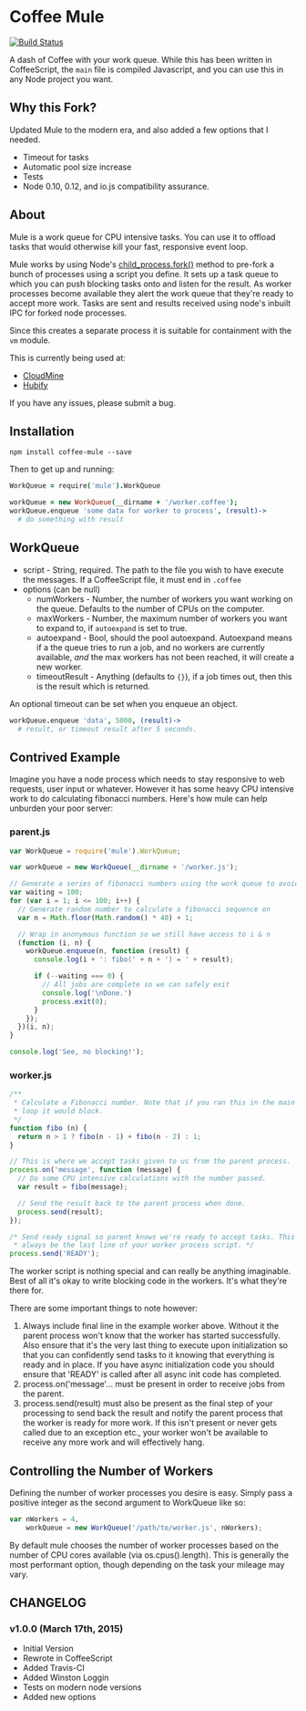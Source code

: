 # Coffee Mule

[![Build Status](https://travis-ci.org/ethanmick/coffee-mule.svg?branch=master)](https://travis-ci.org/ethanmick/coffee-mule)

A dash of Coffee with your work queue. While this has been written in CoffeeScript, the `main` file is compiled Javascript, and you can use this in any Node project you want.

## Why this Fork?

Updated Mule to the modern era, and also added a few options that I needed.
* Timeout for tasks
* Automatic pool size increase
* Tests
* Node 0.10, 0.12, and io.js compatibility assurance.

## About

Mule is a work queue for CPU intensive tasks. You can use it to offload tasks that would otherwise kill your fast, responsive event loop.

Mule works by using Node's [child_process.fork()](http://nodejs.org/api/child_process.html#child_process_child_process_fork_modulepath_args_options) method to pre-fork a bunch of processes using a script you define. It sets up a task queue to which you can push blocking tasks onto and listen for the result. As worker processes become available they alert the work queue that they're ready to accept more work. Tasks are sent and results received using node's inbuilt IPC for forked node processes.

Since this creates a separate process it is suitable for containment with the `vm` module.

This is currently being used at:
* [CloudMine](https://cloudmine.me/)
* [Hubify](http://hubify.com)

If you have any issues, please submit a bug.

## Installation

```
npm install coffee-mule --save
```

Then to get up and running:

```coffee
WorkQueue = require('mule').WorkQueue

workQueue = new WorkQueue(__dirname + '/worker.coffee');
workQueue.enqueue 'some data for worker to process', (result)->
  # do something with result
```

## WorkQueue
* script - String, required. The path to the file you wish to have execute the messages. If a CoffeeScript file, it must end in `.coffee`
* options (can be null)
  * numWorkers - Number, the number of workers you want working on the queue. Defaults to the number of CPUs on the computer.
  * maxWorkers - Number, the maximum number of workers you want to expand to, if `autoexpand` is set to true.
  * autoexpand - Bool, should the pool autoexpand. Autoexpand means if a the queue tries to run a job, and no workers are currently available, *and* the max workers has not been reached, it will create a new worker.
  * timeoutResult - Anything (defaults to `{}`), if a job times out, then this is the result which is returned.

An optional timeout can be set when you enqueue an object.

```coffee
workQueue.enqueue 'data', 5000, (result)->
  # result, or timeout result after 5 seconds.
```

## Contrived Example


Imagine you have a node process which needs to stay responsive to web requests, user input or whatever. However it has some heavy CPU intensive work to do calculating fibonacci numbers. Here's how mule can help unburden your poor server:

### parent.js
```javascript
var WorkQueue = require('mule').WorkQueue;

var workQueue = new WorkQueue(__dirname + '/worker.js');

// Generate a series of fibonacci numbers using the work queue to avoid blocking.
var waiting = 100;
for (var i = 1; i <= 100; i++) {
  // Generate random number to calculate a fibonacci sequence on
  var n = Math.floor(Math.random() * 40) + 1;

  // Wrap in anonymous function so we still have access to i & n
  (function (i, n) {
    workQueue.enqueue(n, function (result) {
	  console.log(i + ': fibo(' + n + ') = ' + result);

      if (--waiting === 0) {
	    // All jobs are complete so we can safely exit
		console.log('\nDone.')
		process.exit(0);
	  }
    });
  })(i, n);	
}

console.log('See, no blocking!');
```

### worker.js
```javascript
/**
 * Calculate a Fibonacci number. Note that if you ran this in the main event 
 * loop it would block. 
 */ 
function fibo (n) {
  return n > 1 ? fibo(n - 1) + fibo(n - 2) : 1;
}

// This is where we accept tasks given to us from the parent process.
process.on('message', function (message) {
  // Do some CPU intensive calculations with the number passed.
  var result = fibo(message);

  // Send the result back to the parent process when done.
  process.send(result);
});

/* Send ready signal so parent knows we're ready to accept tasks. This should
 * always be the last line of your worker process script. */
process.send('READY');
```

The worker script is nothing special and can really be anything imaginable. Best of all it's okay to write blocking code in the workers. It's what they're there for.

There are some important things to note however:

1. Always include final line in the example worker above. Without it the parent process won't know that the worker has started successfully. Also ensure that it's the very last thing to execute upon initialization so that you can confidently send tasks to it knowing that everything is ready and in place. If you have async initialization code you should ensure that 'READY' is called after all async init code has completed.
2. process.on('message'... must be present in order to receive jobs from the parent.
3. process.send(result) must also be present as the final step of your processing to send back the result and notify the parent process that the worker is ready for more work. If this isn't present or never gets called due to an exception etc., your worker won't be available to receive any more work and will effectively hang.


## Controlling the Number of Workers

Defining the number of worker processes you desire is easy. Simply pass a positive integer as the second argument to WorkQueue like so:

```javascript
var nWorkers = 4,
    workQueue = new WorkQueue('/path/to/worker.js', nWorkers);
```

By default mule chooses the number of worker processes based on the number of CPU cores available (via os.cpus().length). This is generally the most performant option, though depending on the task your mileage may vary.

## CHANGELOG

### v1.0.0 (March 17th, 2015)
* Initial Version
* Rewrote in CoffeeScript
* Added Travis-CI
* Added Winston Loggin
* Tests on modern node versions
* Added new options
